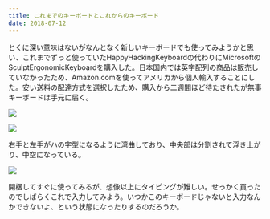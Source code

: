 ```yaml
---
title: これまでのキーボードとこれからのキーボード
date: 2018-07-12
---
```


とくに深い意味はないがなんとなく新しいキーボードでも使ってみようかと思い、これまでずっと使っていたHappyHackingKeyboardの代わりにMicrosoftのSculptErgonomicKeyboardを購入した。日本国内では英字配列の商品は販売していなかったため、Amazon.comを使ってアメリカから個人輸入することにした。安い送料の配達方式を選択したため、購入から二週間ほど待たされたが無事キーボードは手元に届く。

![](https://img.xar.sh/i-FdNCd5T-X2.jpg)

![](https://img.xar.sh/i-BbhLnJb-X2.jpg)

右手と左手がハの字型になるように湾曲しており、中央部は分割されて浮き上がり、中空になっている。

![](https://img.xar.sh/i-MCxbKLB-X2.jpg)

開梱してすぐに使ってみるが、想像以上にタイピングが難しい。せっかく買ったのでしばらくこれで入力してみよう。いつかこのキーボードじゃないと入力なんかできないよ、という状態になったりするのだろうか。
